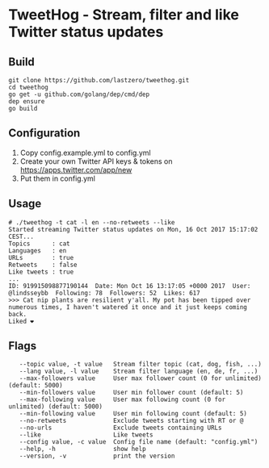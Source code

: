 TweetHog - Stream, filter and like Twitter status updates
=========================================================

Build
-----
```
git clone https://github.com/lastzero/tweethog.git
cd tweethog
go get -u github.com/golang/dep/cmd/dep
dep ensure
go build
```

Configuration
-------------
1. Copy config.example.yml to config.yml
2. Create your own Twitter API keys & tokens on https://apps.twitter.com/app/new
3. Put them in config.yml

Usage
-----
```
# ./tweethog -t cat -l en --no-retweets --like
Started streaming Twitter status updates on Mon, 16 Oct 2017 15:17:02 CEST...
Topics      : cat
Languages   : en
URLs        : true
Retweets    : false
Like tweets : true
...
ID: 919915098877190144  Date: Mon Oct 16 13:17:05 +0000 2017  User: @lindsseybb  Following: 78  Followers: 52  Likes: 617
>>> Cat nip plants are resilient y'all. My pot has been tipped over numerous times, I haven't watered it once and it just keeps coming back.
Liked ❤️
```

Flags
-----
```
   --topic value, -t value   Stream filter topic (cat, dog, fish, ...)
   --lang value, -l value    Stream filter language (en, de, fr, ...)
   --max-followers value     User max follower count (0 for unlimited) (default: 5000)
   --min-followers value     User min follower count (default: 5)
   --max-following value     User max following count (0 for unlimited) (default: 5000)
   --min-following value     User min following count (default: 5)
   --no-retweets             Exclude tweets starting with RT or @
   --no-urls                 Exclude tweets containing URLs
   --like                    Like tweets
   --config value, -c value  Config file name (default: "config.yml")
   --help, -h                show help
   --version, -v             print the version
```